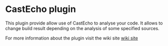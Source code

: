# CastEcho plugin
This plugin provide allow use of CastEcho to analyse your code.
It allows to change build result depending on the analysis of some specified sources.

For more information about the plugin visit the wiki site [wiki site](https://wiki.jenkins-ci.org/display/JENKINS/CastEcho+Plugin)